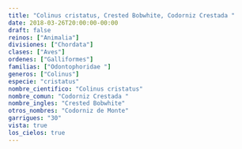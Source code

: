 ```yaml
---
title: "Colinus cristatus, Crested Bobwhite, Codorniz Crestada "
date: 2018-03-26T20:00:00-00:00
draft: false
reinos: ["Animalia"]
divisiones: ["Chordata"]
clases: ["Aves"]
ordenes: ["Galliformes"]
familias: ["Odontophoridae "]
generos: ["Colinus"]
especie: "cristatus"
nombre_cientifico: "Colinus cristatus"
nombre_comun: "Codorniz Crestada "
nombre_ingles: "Crested Bobwhite"
otros_nombres: "Codorniz de Monte"
garrigues: "30"
vista: true
los_cielos: true
---
```

